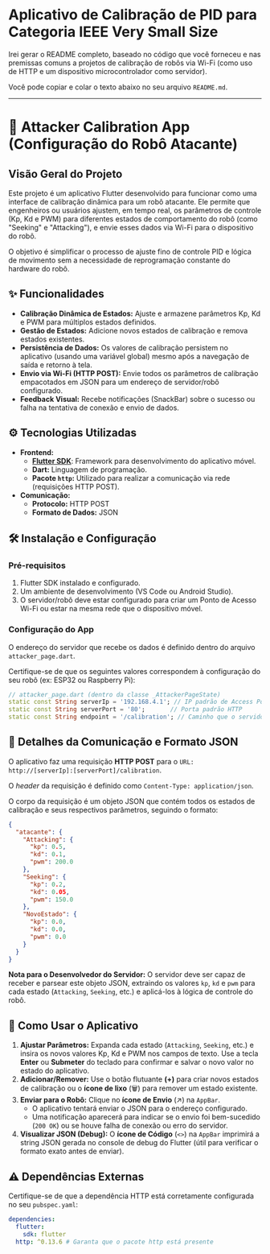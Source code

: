 # Aplicativo de Calibração de PID para Categoria IEEE Very Small Size

Irei gerar o README completo, baseado no código que você forneceu e nas premissas comuns a projetos de calibração de robôs via Wi-Fi (como uso de HTTP e um dispositivo microcontrolador como servidor).

Você pode copiar e colar o texto abaixo no seu arquivo `README.md`.

-----

# 🤖 Attacker Calibration App (Configuração do Robô Atacante)

## Visão Geral do Projeto

Este projeto é um aplicativo Flutter desenvolvido para funcionar como uma interface de calibração dinâmica para um robô atacante. Ele permite que engenheiros ou usuários ajustem, em tempo real, os parâmetros de controle (Kp, Kd e PWM) para diferentes estados de comportamento do robô (como "Seeking" e "Attacking"), e envie esses dados via Wi-Fi para o dispositivo do robô.

O objetivo é simplificar o processo de ajuste fino de controle PID e lógica de movimento sem a necessidade de reprogramação constante do hardware do robô.

## ✨ Funcionalidades

  * **Calibração Dinâmica de Estados:** Ajuste e armazene parâmetros Kp, Kd e PWM para múltiplos estados definidos.
  * **Gestão de Estados:** Adicione novos estados de calibração e remova estados existentes.
  * **Persistência de Dados:** Os valores de calibração persistem no aplicativo (usando uma variável global) mesmo após a navegação de saída e retorno à tela.
  * **Envio via Wi-Fi (HTTP POST):** Envie todos os parâmetros de calibração empacotados em JSON para um endereço de servidor/robô configurado.
  * **Feedback Visual:** Recebe notificações (SnackBar) sobre o sucesso ou falha na tentativa de conexão e envio de dados.

## ⚙️ Tecnologias Utilizadas

  * **Frontend:**
      * [**Flutter SDK**](https://flutter.dev/): Framework para desenvolvimento do aplicativo móvel.
      * **Dart:** Linguagem de programação.
      * **Pacote `http`:** Utilizado para realizar a comunicação via rede (requisições HTTP POST).
  * **Comunicação:**
      * **Protocolo:** HTTP POST
      * **Formato de Dados:** JSON

## 🛠️ Instalação e Configuração

### Pré-requisitos

1.  Flutter SDK instalado e configurado.
2.  Um ambiente de desenvolvimento (VS Code ou Android Studio).
3.  O servidor/robô deve estar configurado para criar um Ponto de Acesso Wi-Fi ou estar na mesma rede que o dispositivo móvel.

### Configuração do App

O endereço do servidor que recebe os dados é definido dentro do arquivo `attacker_page.dart`.

Certifique-se de que os seguintes valores correspondem à configuração do seu robô (ex: ESP32 ou Raspberry Pi):

```dart
// attacker_page.dart (dentro da classe _AttackerPageState)
static const String serverIp = '192.168.4.1'; // IP padrão de Access Points de microcontroladores
static const String serverPort = '80';       // Porta padrão HTTP
static const String endpoint = '/calibration'; // Caminho que o servidor escuta
```

## 📡 Detalhes da Comunicação e Formato JSON

O aplicativo faz uma requisição **HTTP POST** para o `URL: http://[serverIp]:[serverPort]/calibration`.

O *header* da requisição é definido como `Content-Type: application/json`.

O corpo da requisição é um objeto JSON que contém todos os estados de calibração e seus respectivos parâmetros, seguindo o formato:

```json
{
  "atacante": {
    "Attacking": {
      "kp": 0.5,
      "kd": 0.1,
      "pwm": 200.0
    },
    "Seeking": {
      "kp": 0.2,
      "kd": 0.05,
      "pwm": 150.0
    },
    "NovoEstado": {
      "kp": 0.0,
      "kd": 0.0,
      "pwm": 0.0
    }
  }
}
```

**Nota para o Desenvolvedor do Servidor:** O servidor deve ser capaz de receber e parsear este objeto JSON, extraindo os valores `kp`, `kd` e `pwm` para cada estado (`Attacking`, `Seeking`, etc.) e aplicá-los à lógica de controle do robô.

## 📝 Como Usar o Aplicativo

1.  **Ajustar Parâmetros:** Expanda cada estado (`Attacking`, `Seeking`, etc.) e insira os novos valores Kp, Kd e PWM nos campos de texto. Use a tecla **Enter** ou **Submeter** do teclado para confirmar e salvar o novo valor no estado do aplicativo.
2.  **Adicionar/Remover:** Use o botão flutuante **(+)** para criar novos estados de calibração ou o **ícone de lixo** (🗑️) para remover um estado existente.
3.  **Enviar para o Robô:** Clique no **ícone de Envio** (↗️) na `AppBar`.
      * O aplicativo tentará enviar o JSON para o endereço configurado.
      * Uma notificação aparecerá para indicar se o envio foi bem-sucedido (`200 OK`) ou se houve falha de conexão ou erro do servidor.
4.  **Visualizar JSON (Debug):** O **ícone de Código** (`<>`) na `AppBar` imprimirá a string JSON gerada no console de debug do Flutter (útil para verificar o formato exato antes de enviar).

## ⚠️ Dependências Externas

Certifique-se de que a dependência HTTP está corretamente configurada no seu `pubspec.yaml`:

```yaml
dependencies:
  flutter:
    sdk: flutter
  http: ^0.13.6 # Garanta que o pacote http está presente
```
